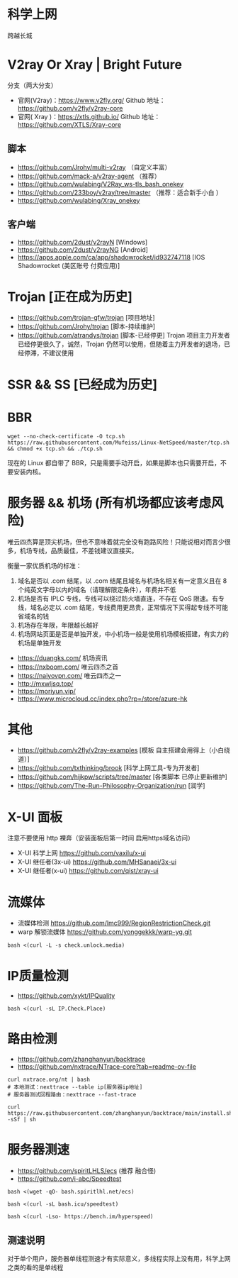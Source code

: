 # 科学上网
跨越长城

# V2ray Or Xray | Bright Future
分支（两大分支）
- 官网(V2ray)：<https://www.v2fly.org/> Github 地址：<https://github.com/v2fly/v2ray-core> 
- 官网( Xray )：<https://xtls.github.io/> Github 地址：<https://github.com/XTLS/Xray-core>

## 脚本
- https://github.com/Jrohy/multi-v2ray （自定义丰富）
- https://github.com/mack-a/v2ray-agent （推荐）
- https://github.com/wulabing/V2Ray_ws-tls_bash_onekey
- https://github.com/233boy/v2ray/tree/master （推荐：适合新手小白 ）
- https://github.com/wulabing/Xray_onekey

## 客户端
- https://github.com/2dust/v2rayN [Windows]
- https://github.com/2dust/v2rayNG [Android]
- https://apps.apple.com/ca/app/shadowrocket/id932747118 [IOS Shadowrocket (美区账号 付费应用)]

# Trojan [正在成为历史]
- <https://github.com/trojan-gfw/trojan> [项目地址]
- <https://github.com/Jrohy/trojan> [脚本-持续维护]
- <https://github.com/atrandys/trojan> [脚本-已经停更]
Trojan 项目主力开发者已经停更很久了，诚然，Trojan 仍然可以使用，但随着主力开发者的退场，已经停滞，不建议使用
# SSR && SS [已经成为历史]

# BBR
```
wget --no-check-certificate -O tcp.sh https://raw.githubusercontent.com/Mufeiss/Linux-NetSpeed/master/tcp.sh && chmod +x tcp.sh && ./tcp.sh
```
现在的 Linux 都自带了 BBR，只是需要手动开启，如果是脚本也只需要开启，不要安装内核。

# 服务器 && 机场 (所有机场都应该考虑风险)
唯云四杰算是顶尖机场，但也不意味着就完全没有跑路风险！只能说相对而言少很多，机场专线，品质最佳，不差钱建议直接买。

衡量一家优质机场的标准：
1. 域名是否以 .com 结尾，以 .com 结尾且域名与机场名相关有一定意义且在 8 个纯英文字母以内的域名（请理解限定条件），年费并不低
2. 机场是否有 IPLC 专线，专线可以绕过防火墙直连，不存在 QoS 限速。有专线，域名必定以 .com 结尾，专线费用更昂贵，正常情况下买得起专线不可能省域名的钱
3. 机场存在年限，年限越长越好
4. 机场网站页面是否是单独开发，中小机场一般是使用机场模板搭建，有实力的机场是单独开发

- <https://duangks.com/> 机场资讯
- <https://nxboom.com/> 唯云四杰之首
- <https://naiyovpn.com/> 唯云四杰之一
- <http://mxwljsq.top/>
- <https://moriyun.vip/>
- <https://www.microcloud.cc/index.php?rp=/store/azure-hk> 
# 其他
- <https://github.com/v2fly/v2ray-examples> [模板 自主搭建会用得上（小白绕道）]
- <https://github.com/txthinking/brook> [科学上网工具-专为开发者]
- <https://github.com/hijkpw/scripts/tree/master> [各类脚本 已停止更新维护]
- <https://github.com/The-Run-Philosophy-Organization/run> [润学]

# X-UI 面板
注意不要使用 http 裸奔（安装面板后第一时间 启用https域名访问）

- X-UI 科学上网 https://github.com/vaxilu/x-ui
- X-UI 继任者(3x-ui) https://github.com/MHSanaei/3x-ui
- X-UI 继任者(x-ui) https://github.com/qist/xray-ui 

# 流媒体
- 流媒体检测 https://github.com/lmc999/RegionRestrictionCheck.git
- warp 解锁流媒体 https://github.com/yonggekkk/warp-yg.git
```shell
bash <(curl -L -s check.unlock.media)
```
# IP质量检测
- https://github.com/xykt/IPQuality
```shell
bash <(curl -sL IP.Check.Place)
```

# 路由检测
- https://github.com/zhanghanyun/backtrace
- https://github.com/nxtrace/NTrace-core?tab=readme-ov-file
```shell
curl nxtrace.org/nt | bash
# 本地测试：nexttrace --table ip[服务器ip地址]
# 服务器测试回程路由：nexttrace --fast-trace
```
```shell
curl https://raw.githubusercontent.com/zhanghanyun/backtrace/main/install.sh -sSf | sh
```

# 服务器测速
- https://github.com/spiritLHLS/ecs  (推荐 融合怪)
- https://github.com/i-abc/Speedtest
```shell
bash <(wget -qO- bash.spiritlhl.net/ecs)
```
```shell
bash <(curl -sL bash.icu/speedtest)
```
```shell
bash <(curl -Lso- https://bench.im/hyperspeed)
```
## 测速说明
对于单个用户，服务器单线程测速才有实际意义，多线程实际上没有用，科学上网之类的看的是单线程

